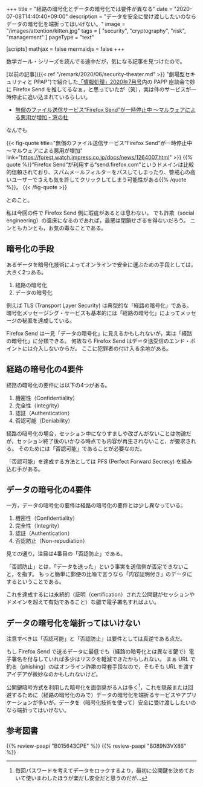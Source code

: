 +++
title = "経路の暗号化とデータの暗号化では要件が異なる"
date =  "2020-07-08T14:40:40+09:00"
description = "データを安全に受け渡ししたいのならデータの暗号化を端折ってはいけない。"
image = "/images/attention/kitten.jpg"
tags = [ "security", "cryptography", "risk", "management" ]
pageType = "text"

[scripts]
  mathjax = false
  mermaidjs = false
+++

数学ガール・シリーズを読んでる途中だが，気になる記事を見つけたので。

[以前の記事]({{< ref "/remark/2020/06/security-theater.md" >}} "劇場型セキュリティと PPAP")で紹介した[「情報処理」2020年7月号]内の PAPP 座談会で妙に Firefox Send を推してるなぁ，と思っていたが（笑），実は件のサービスが一時停止に追い込まれているらしい。

- [無償のファイル送信サービス“Firefox Send”が一時停止中 ～マルウェアによる悪用が増加 - 窓の杜](https://forest.watch.impress.co.jp/docs/news/1264007.html)

なんでも

{{< fig-quote title="無償のファイル送信サービス“Firefox Send”が一時停止中 ～マルウェアによる悪用が増加" link="https://forest.watch.impress.co.jp/docs/news/1264007.html" >}}
{{% quote %}}“Firefox Send”が利用する“send.firefox.com”というドメインは比較的信頼されており、スパムメールフィルターをパスしてしまったり、警戒心の高いユーザーでさえも気を許してクリックしてしまう可能性がある{{% /quote %}}。
{{< /fig-quote >}}

とのこと。

私は今回の件で Firefox Send 側に瑕疵があるとは思わない。
でも詐欺（social engineering）の温床になるのであれば，最悪は閉鎖せざるを得ないだろう。
ニンともカンとも，お気の毒なことである。

## 暗号化の手段

あるデータを暗号化技術によってオンラインで安全に運ぶための手段としては，大きく2つある。

1. 経路の暗号化
1. データの暗号化

例えば TLS (Transport Layer Security) は典型的な「経路の暗号化」である。
暗号化メッセージング・サービスも基本的には「経路の暗号化」によってメッセージの秘匿を達成している。

Firefox Send は一見「データの暗号化」に見えるかもしれないが，実は「経路の暗号化」に分類できる。
何故なら Firefox Send はデータ送受信のエンド・ポイントには介入しないからだ。
ここに犯罪者の付け入る余地がある。

## 経路の暗号化の4要件

経路の暗号化の要件には以下の4つがある。

1. 機密性（Confidentiality）
2. 完全性（Integrity）
3. 認証（Authentication）
4. 否認可能（Deniability）

経路の暗号化の場合，セッション中になりすましや改ざんがないことは勿論だが，セッション終了後のいかなる時点でも内容が再生されないこと，が要求される。
そのためには「否認可能」であることが必要なのだ。

「否認可能」を達成する方法としては PFS (Perfect Forward Secrecy) を組み込む手がある。

## データの暗号化の4要件

一方，データの暗号化の要件は経路の暗号化の要件とは少し異なっている。

1. 機密性（Confidentiality）
2. 完全性（Integrity）
3. 認証（Authentication）
4. 否認防止（Non-repudiation）

見ての通り，注目は4番目の「否認防止」である。

「否認防止」とは，「データを送った」という事実を送信側が否定できないこと，を指す。
もっと簡単に郵便の比喩で言うなら「内容証明付き」のデータにするということである。

これを達成するには永続的（証明（certification）された公開鍵がセッションやドメインを超えて有効であること）な鍵で電子署名すればよい。

## データの暗号化を端折ってはいけない

注意すべきは「否認可能」と「否認防止」は要件としては真逆である点だ。

もし Firefox Send で送るデータに最低でも（経路の暗号化とは異なる鍵で）電子署名を付与していれば多少はリスクを軽減できたかもしれない。
まぁ URL で釣る（phishing）のはオンライン詐欺の常套手段なので，そもそも URL を渡すアイデアが微妙なのかもしれないけど。

公開鍵暗号方式を利用した暗号化を面倒臭がる人は多く[^pwd1]，これを隠蔽または回避するために（経路の暗号化のみで）データの暗号化を端折るサービスやアプリケーションが多いが，データを（暗号化技術を使って）安全に受け渡ししたいのなら端折ってはいけない。

[^pwd1]: 毎回パスワードを考えてデータをロックするより，最初に公開鍵を決めておいて使いまわしたほうが楽だし安全だと思うのだが...

[「情報処理」2020年7月号]: https://www.amazon.co.jp/dp/B089N3VX86?tag=baldandersinf-22&linkCode=ogi&th=1&psc=1 "情報処理 2020年7月号 | 情報処理学会 | 科学・テクノロジー | Kindleストア | Amazon"

## 参考図書

{{% review-paapi "B015643CPE" %}} <!-- 暗号技術入門 第3版 -->
{{% review-paapi "B089N3VX86" %}} <!-- 情報処理 2020年7月号 -->
